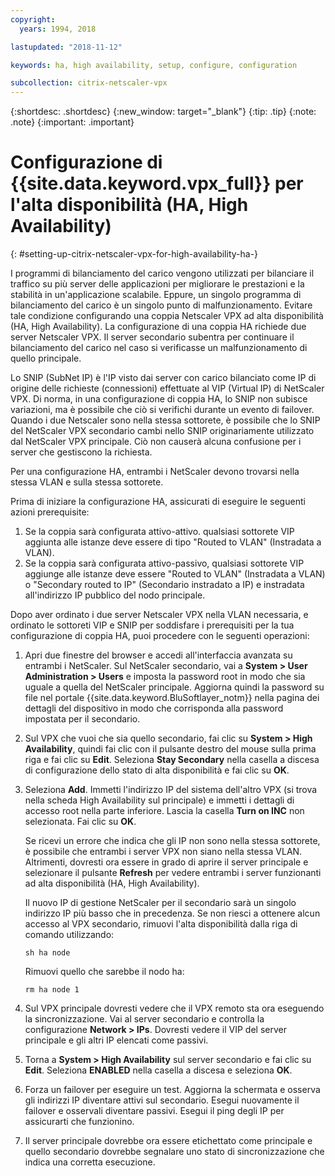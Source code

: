```yaml
---
copyright:
  years: 1994, 2018

lastupdated: "2018-11-12"

keywords: ha, high availability, setup, configure, configuration

subcollection: citrix-netscaler-vpx
---
```


{:shortdesc: .shortdesc}
{:new_window: target="_blank"}
{:tip: .tip}
{:note: .note}
{:important: .important}

# Configurazione di {{site.data.keyword.vpx_full}} per l'alta disponibilità (HA, High Availability)
{: #setting-up-citrix-netscaler-vpx-for-high-availability-ha-}

I programmi di bilanciamento del carico vengono utilizzati per bilanciare il traffico su più server delle applicazioni per migliorare le prestazioni e la stabilità in un'applicazione scalabile. Eppure, un singolo programma di bilanciamento del carico è un singolo punto di malfunzionamento. Evitare tale condizione configurando una coppia Netscaler VPX ad alta disponibilità (HA, High Availability). La configurazione di una coppia HA richiede due server Netscaler VPX. Il server secondario subentra per continuare il bilanciamento del carico nel caso si verificasse un malfunzionamento di quello principale.

Lo SNIP (SubNet IP) è l'IP visto dai server con carico bilanciato come IP di origine delle richieste (connessioni) effettuate al VIP (Virtual IP) di NetScaler VPX. Di norma, in una configurazione di coppia HA, lo SNIP non subisce variazioni, ma è possibile che ciò si verifichi durante un evento di failover. Quando i due Netscaler sono nella stessa sottorete, è possibile che lo SNIP del NetScaler VPX secondario cambi nello SNIP originariamente utilizzato dal NetScaler VPX principale. Ciò non causerà alcuna confusione per i server che gestiscono la richiesta.

Per una configurazione HA, entrambi i NetScaler devono trovarsi nella stessa VLAN e sulla stessa sottorete.

Prima di iniziare la configurazione HA, assicurati di eseguire le seguenti azioni prerequisite:

1. Se la coppia sarà configurata attivo-attivo. qualsiasi sottorete VIP aggiunta alle istanze deve essere di tipo "Routed to VLAN" (Instradata a VLAN).
2. Se la coppia sarà configurata attivo-passivo, qualsiasi sottorete VIP aggiunge alle istanze deve essere "Routed to VLAN" (Instradata a VLAN) o "Secondary routed to IP" (Secondario instradato a IP) e instradata all'indirizzo IP pubblico del nodo principale.

Dopo aver ordinato i due server Netscaler VPX nella VLAN necessaria, e ordinato le sottoreti VIP e SNIP per soddisfare i prerequisiti per la tua configurazione di coppia HA, puoi procedere con le seguenti operazioni:

1. Apri due finestre del browser e accedi all'interfaccia avanzata su entrambi i NetScaler. Sul NetScaler secondario, vai a **System > User Administration > Users** e imposta la password root in modo che sia uguale a quella del NetScaler principale. Aggiorna quindi la password su file nel portale {{site.data.keyword.BluSoftlayer_notm}} nella pagina dei dettagli del dispositivo in modo che corrisponda alla password impostata per il secondario.

2. Sul VPX che vuoi che sia quello secondario, fai clic su **System > High Availability**, quindi fai clic con il pulsante destro del mouse sulla prima riga e fai clic su **Edit**. Seleziona **Stay Secondary** nella casella a discesa di configurazione dello stato di alta disponibilità e fai clic su **OK**.

3. Seleziona **Add**. Immetti l'indirizzo IP del sistema dell'altro VPX (si trova nella scheda High Availability sul principale) e immetti i dettagli di accesso root nella parte inferiore. Lascia la casella **Turn on INC** non selezionata. Fai clic su **OK**.

	Se ricevi un errore che indica che gli IP non sono nella stessa sottorete, è possibile che entrambi i server VPX non siano nella stessa VLAN. Altrimenti, dovresti ora essere in grado di aprire il server principale e selezionare il pulsante **Refresh** per vedere entrambi i server funzionanti ad alta disponibilità (HA, High Availability).

	Il nuovo IP di gestione NetScaler per il secondario sarà un singolo indirizzo IP più basso che in precedenza. Se non riesci a ottenere alcun accesso al VPX secondario, rimuovi l'alta disponibilità dalla riga di comando utilizzando:

	`sh ha node`

	Rimuovi quello che sarebbe il nodo ha:

	`rm ha node 1`

4. Sul VPX principale dovresti vedere che il VPX remoto sta ora eseguendo la sincronizzazione. Vai al server secondario e controlla la configurazione **Network > IPs**. Dovresti vedere il VIP del server principale e gli altri IP elencati come passivi.

6. Torna a **System > High Availability** sul server secondario e fai clic su **Edit**. Seleziona **ENABLED** nella casella a discesa e seleziona **OK**.

7. Forza un failover per eseguire un test. Aggiorna la schermata e osserva gli indirizzi IP diventare attivi sul secondario. Esegui nuovamente il failover e osservali diventare passivi. Esegui il ping degli IP per assicurarti che funzionino.

8. Il server principale dovrebbe ora essere etichettato come principale e quello secondario dovrebbe segnalare uno stato di sincronizzazione che indica una corretta esecuzione.
